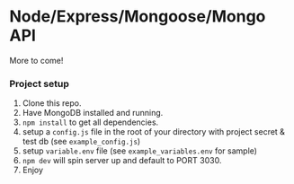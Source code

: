 # Node/Express/Mongoose/Mongo API

More to come!

### Project setup
1. Clone this repo.
2. Have MongoDB installed and running.
3. `npm install` to get all dependencies.
4. setup a `config.js` file in the root of your directory with project secret & test db (see `example_config.js`)
5. setup `variable.env` file (see `example_variables.env` for sample)
6. `npm dev` will spin server up and default to PORT 3030.
7. Enjoy



